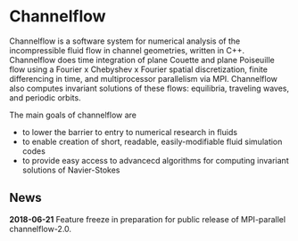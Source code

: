 # Channelflow

Channelflow is a software system for numerical analysis of the incompressible fluid flow in 
channel geometries, written in C++. Channelflow does time integration of plane Couette and 
plane Poiseuille flow using a Fourier x Chebyshev x Fourier spatial discretization, finite 
differencing in time, and multiprocessor parallelism via MPI. Channelflow also computes 
invariant solutions of these flows: equilibria, traveling waves, and periodic orbits. 

The main goals of channelflow are
  * to lower the barrier to entry to numerical research in fluids
  * to enable creation of short, readable, easily-modifiable fluid simulation codes
  * to provide easy access to advancecd algorithms for computing invariant solutions of Navier-Stokes
  
## News

**2018-06-21** Feature freeze in preparation for public release of MPI-parallel channelflow-2.0.
